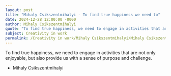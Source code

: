 ```yaml
---
layout: post
title: "Mihaly Csikszentmihalyi - To find true happiness we need to"
date: 2024-12-28 12:00:00 -0000
author: Mihaly Csikszentmihalyi
quote: "To find true happiness, we need to engage in activities that are not only enjoyable, but also provide us with a sense of purpose and challenge."
subject: Creativity in work
permalink: /Creativity in work/Mihaly Csikszentmihalyi/Mihaly Csikszentmihalyi - To find true happiness we need to
---
```


To find true happiness, we need to engage in activities that are not only enjoyable, but also provide us with a sense of purpose and challenge.

- Mihaly Csikszentmihalyi

